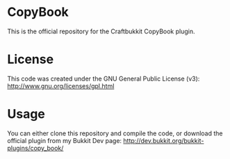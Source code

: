 CopyBook
========

This is the official repository for the Craftbukkit CopyBook plugin.

License
=======

This code was created under the GNU General Public License (v3): http://www.gnu.org/licenses/gpl.html

Usage
=====

You can either clone this repository and compile the code, or download the official plugin from my Bukkit Dev page:
http://dev.bukkit.org/bukkit-plugins/copy_book/
